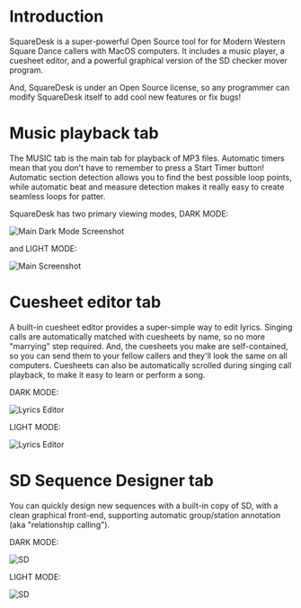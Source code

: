# Introduction
SquareDesk is a super-powerful Open Source tool for for Modern Western Square 
Dance callers with MacOS computers.  It includes a music player, 
a cuesheet editor, and a powerful graphical version of the SD checker mover program.

And, SquareDesk is under an Open Source license, so any programmer can modify
SquareDesk itself to add cool new features or fix bugs!

# Music playback tab
The MUSIC tab is the main tab for playback of MP3 files.  Automatic
timers mean that you don't have to remember to press a Start Timer button!
Automatic section detection allows you to find the best
possible loop points, while automatic beat and measure detection 
makes it really easy to create seamless loops for patter.

SquareDesk has two primary viewing modes, DARK MODE:

![Main Dark Mode Screenshot](https://mpogue2.github.io/images/musicplayer_DARK.png)

and LIGHT MODE:

![Main Screenshot](https://mpogue2.github.io/images/musicplayer.png)

# Cuesheet editor tab
A built-in cuesheet editor provides a super-simple way to edit lyrics.
Singing calls are automatically matched with cuesheets by name, so no more
"marrying" step required.  And, the cuesheets you make are self-contained, so
you can send them to your fellow callers and they'll look the same on all computers.
Cuesheets can also be automatically scrolled during singing call playback, 
to make it easy to learn or perform a song.

DARK MODE:

![Lyrics Editor](https://mpogue2.github.io/images/lyricseditor_DARK.png)

LIGHT MODE:

![Lyrics Editor](https://mpogue2.github.io/images/lyricseditor.png)

# SD Sequence Designer tab
You can quickly design new sequences with a built-in copy of SD, with a clean
graphical front-end, supporting automatic group/station annotation (aka "relationship
calling").

DARK MODE:

![SD](https://mpogue2.github.io/images/sd_DARK.png)

LIGHT MODE:

![SD](https://mpogue2.github.io/images/sd.png)
